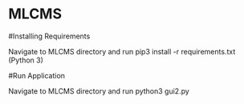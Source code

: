 # MLCMS

#Installing Requirements

Navigate to MLCMS directory and run pip3 install -r requirements.txt (Python 3)

#Run Application

Navigate to MLCMS directory and run python3 gui2.py

